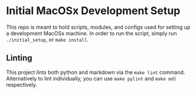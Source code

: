 # Initial MacOSx Development Setup

This repo is meant to hold scripts, modules, and configs used for setting up a development MacOSx machine. In order to
run the script, simply run `./initial_setup`, or `make install`.

## Linting

This project lints both python and markdown via the `make lint` command. Alternatively to lint individually, you can use
`make pylint` and `make mdl` respectively.

